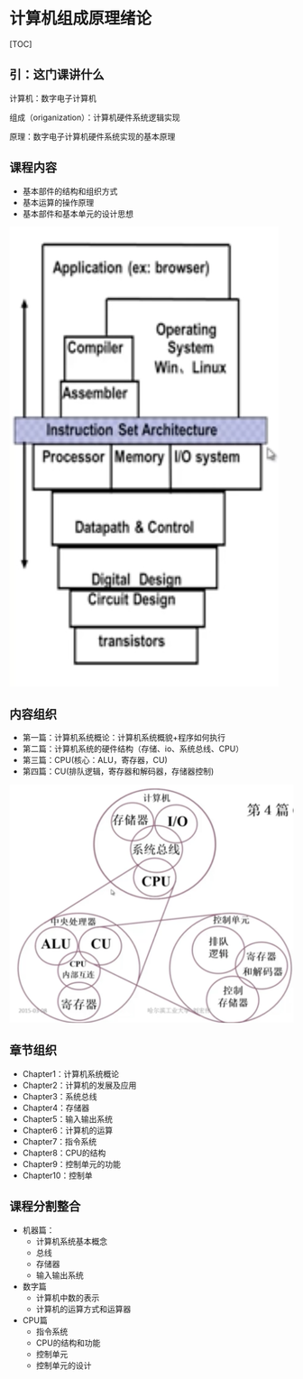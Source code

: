# 计算机组成原理绪论

[TOC]

## 引：这门课讲什么

计算机：数字电子计算机

组成（origanization）：计算机硬件系统逻辑实现

原理：数字电子计算机硬件系统实现的基本原理



## 课程内容

- 基本部件的结构和组织方式
- 基本运算的操作原理
- 基本部件和基本单元的设计思想

![image-20190618102723330](../images/image-20190618102723330.png)

## 内容组织

- 第一篇：计算机系统概论：计算机系统概貌+程序如何执行
- 第二篇：计算机系统的硬件结构（存储、io、系统总线、CPU）
- 第三篇：CPU(核心：ALU，寄存器，CU)
- 第四篇：CU(排队逻辑，寄存器和解码器，存储器控制)

![image-20190618114530045](../images/image-20190618114530045.png)

## 章节组织

- Chapter1：计算机系统概论
- Chapter2：计算机的发展及应用
- Chapter3：系统总线
- Chapter4：存储器
- Chapter5：输入输出系统
- Chapter6：计算机的运算
- Chapter7：指令系统
- Chapter8：CPU的结构
- Chapter9：控制单元的功能
- Chapter10：控制单

## 课程分割整合

- 机器篇：
  - 计算机系统基本概念
  - 总线
  - 存储器
  - 输入输出系统
- 数字篇
  - 计算机中数的表示
  - 计算机的运算方式和运算器
- CPU篇
  - 指令系统
  - CPU的结构和功能
  - 控制单元
  - 控制单元的设计

